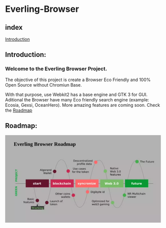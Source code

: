 # Everling-Browser

## index
[Introduction ](###Introduction:)



## Introduction:

### Welcome to the Everling Browser Project.

The objective of this project is create a Browser Eco Friendly and 100% Open Source without Chromiun Base.

With that purpose, use Webkit2 has a base engine and GTK 3 for GUI. Aditional the Browser have many
Eco friendly search engine (example: Ecosia, Gexsi, OceanHero). More amazing features are coming soon.
Check the [Roadmap](##Roadmap)










## Roadmap:

![representation of the roadmap project](
    /image/roadmap.webp
)
